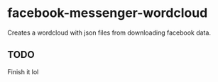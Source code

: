 # facebook-messenger-wordcloud

Creates a wordcloud with json files from downloading facebook data.

## TODO

Finish it lol
